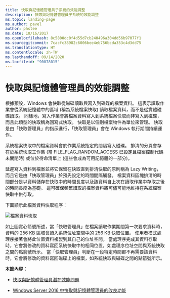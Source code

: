 ```yaml
---
title: 快取與記憶體管理員子系統的效能調整
description: 快取與記憶體管理員子系統的效能調整
ms.topic: landing-page
ms.author: pavel
author: phstee
ms.date: 10/16/2017
ms.openlocfilehash: 8c5800dc0f4d55d7cb240496a304dd56b97077f1
ms.sourcegitcommit: 7cacfc38982c6006bee4eb756bcda353c4d3dd75
ms.translationtype: HT
ms.contentlocale: zh-TW
ms.lasthandoff: 09/14/2020
ms.locfileid: "90078015"
---
```

# <a name="performance-tuning-cache-and-memory-manager"></a>快取與記憶體管理員的效能調整

根據預設，Windows 會快取從磁碟讀取與寫入到磁碟的檔案資料。 這表示讀取作業會從系統記憶體中的區域 (稱為系統檔案快取) 讀取檔案資料，而不是從實體磁碟讀取。 同樣地，寫入作業會將檔案資料寫入到系統檔案快取而非寫入到磁碟，而且此類型的快取稱為回寫式快取。 快取是以個別檔案物件為單位來管理。 快取是由「快取管理員」的指示進行，「快取管理員」會在 Windows 執行期間持續運作。

系統檔案快取中的檔案資料會於作業系統指定的間隔寫入磁碟。 排清的分頁會存在於系統快取工作集 (當 FILE\_FLAG\_RANDOM\_ACCESS 已設定且檔案控制代碼未關閉時) 或位於待命清單上 (這些會成為可用記憶體的一部分)。

延遲寫入資料到檔案並將它保留在快取直到排清快取的原則稱為 Lazy Writing，而且它是由「快取管理員」於預先設定的時間間隔觸發。 檔案資料區塊排清的時間部分是以資料儲存在快取中的時間長度以及該資料自上次在讀取作業中存取之後的時間長度為基礎。 這可確保頻繁讀取的檔案資料將可儘可能地維持在系統檔案快取中供存取。

下圖顯示此檔案資料快取程序：

![檔案資料快取](../../media/perftune-guide-file-data-caching.png)

如上圖實心箭號所述，當「快取管理員」在檔案讀取作業期間第一次要求資料時，資料的 256 KB 區域會讀入系統位址空間中的 256 KB 快取位置。 使用者模式處理序接著會將此位置資料複製到其自己的位址空間。 當處理序完成其資料存取時，它會將修改的資料寫回系統快取中的相同位置，如處理序位址空間與系統快取之間的點箭號所示。 當「快取管理員」判斷在一段特定時間都不再需要該資料時，它會將修改的資料寫回磁碟上的檔案，如系統快取與磁碟之間的點箭號所示。

**本節內容：**

-   [快取與記憶體管理員潛在效能問題](troubleshoot.md)

-   [Windows Server 2016 中快取與記憶體管理員的改良功能](./improvements-in-windows-server.md)